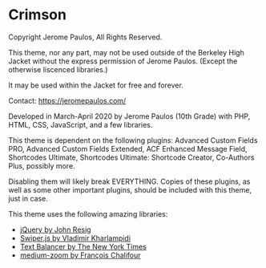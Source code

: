 # Crimson
Copyright Jerome Paulos, All Rights Reserved.

This theme, nor any part, may not be used outside of the Berkeley High Jacket without the express permission of Jerome Paulos. (Except the otherwise liscenced libraries.)

It may be used within the Jacket for free and forever.

Contact: https://jeromepaulos.com/

Developed in March-April 2020 by Jerome Paulos (10th Grade) with
PHP, HTML, CSS, JavaScript, and a few libraries.

This theme is dependent on the following plugins: Advanced Custom Fields PRO, Advanced Custom Fields Extended, ACF Enhanced Message Field, Shortcodes Ultimate, Shortcodes Ultimate: Shortcode Creator, Co-Authors Plus, possibly more.

Disabling them will likely break EVERYTHING. Copies of these plugins, as well as some other important plugins, should be included with this theme, just in case.

This theme uses the following amazing libraries:
* [jQuery by John Resig](https://github.com/jquery/jquery)
* [Swiper.js by Vladimir Kharlampidi](https://github.com/nolimits4web/swiper/)
* [Text Balancer by The New York Times](https://github.com/nytimes/text-balancer)
* [medium-zoom by François Chalifour](https://github.com/francoischalifour/medium-zoom)
